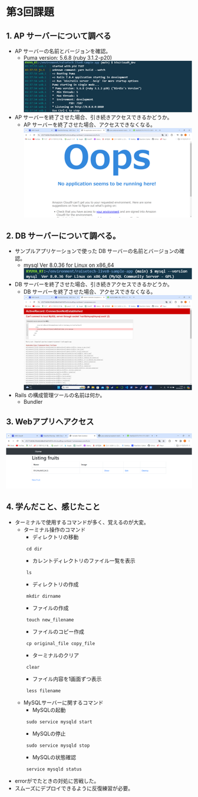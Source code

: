 # 第3回課題
## 1. AP サーバーについて調べる
- AP サーバーの名前とバージョンを確認。
  - Puma version: 5.6.8 (ruby 3.1.2-p20)  
  ![APサーバー](images/lecture03imgs/APserver.png)
- AP サーバーを終了させた場合、引き続きアクセスできるかどうか。
  - AP サーバーを終了させた場合、アクセスできなくなる。  
  ![APサーバー停止後アクセス](images/lecture03imgs/stopAPserver.png)

## 2. DB サーバーについて調べる。
- サンプルアプリケーションで使った DB サーバーの名前とバージョンの確認。
  - mysql  Ver 8.0.36 for Linux on x86_64  
  ![DBサーバー](images/lecture03imgs/DBserver.png)
- DB サーバーを終了させた場合、引き続きアクセスできるかどうか。
  - DB サーバーを終了させた場合、アクセスできなくなる。  
  ![DBサーバー停止後アクセス](images/lecture03imgs/stopDBserver.png)
- Rails の構成管理ツールの名前は何か。
  - Bundler

## 3. Webアプリへアクセス  
![Webアプリアクセス](images/lecture03imgs/accessWebapp.png)

## 4. 学んだこと、感じたこと
- ターミナルで使用するコマンドが多く、覚えるのが大変。
  - ターミナル操作のコマンド
    - ディレクトリの移動
     ```
      cd dir
     ```
    - カレントディレクトリのファイル一覧を表示
     ```
      ls
     ```
    - ディレクトリの作成
     ```
      mkdir dirname
     ```
    - ファイルの作成
     ```
      touch new_filename
     ```
    - ファイルのコピー作成
     ```
      cp original_file copy_file
     ```
    - ターミナルのクリア
     ```
      clear
     ```
    - ファイル内容を1画面ずつ表示
     ```
      less filename
     ```
  - MySQLサーバーに関するコマンド
    - MySQLの起動
     ```
      sudo service mysqld start
     ```
    - MySQLの停止
     ```
      sudo service mysqld stop
     ```
    - MySQLの状態確認
     ```
      service mysqld status
     ```
- errorがでたときの対処に苦戦した。
- スムーズにデプロイできるように反復練習が必要。